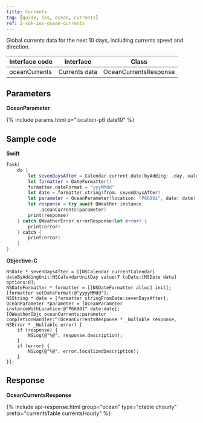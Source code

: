 ```yaml
---
title: Currents
tag: [guide, ios, ocean, currents]
ref: 2-sdk-ios-ocean-currents
---
```


Global currents data for the next 10 days, including currents speed and direction.

| Interface code             | Interface     | Class             |
| --------------------------- | ---- | ------------------ |
| oceanCurrents | Currents data | OceanCurrentsResponse |

## Parameters

**OceanParameter**

{% include params.html p="location-p6 date10" %}

## Sample code

**Swift**

```swift
Task{
    do {
        let sevenDaysAfter = Calendar.current.date(byAdding: .day, value: 7, to: Date())!
        let formatter = DateFormatter()
        formatter.dateFormat = "yyyMMdd"
        let date = formatter.string(from: sevenDaysAfter)
        let parameter = OceanParameter(location: "P66981", date: date)
        let response = try await QWeather.instance
            .oceanCurrents(parameter)
        print(response)
    } catch QWeatherError.errorResponse(let error) {
        print(error)
    } catch {
        print(error)
    }
}
```

**Objective-C**

```objc
NSDate * sevenDaysAfter = [[NSCalendar currentCalendar] dateByAddingUnit:NSCalendarUnitDay value:7 toDate:[NSDate date] options:0];
NSDateFormatter * formatter = [[NSDateFormatter alloc] init];
[formatter setDateFormat:@"yyyyMMdd"];
NSString * date = [formatter stringFromDate:sevenDaysAfter];
OceanParameter *parameter = [OceanParameter instanceWithLocation:@"P66981" date:date];
[QWeatherObjc oceanCurrents:parameter completionHandler:^(OceanCurrentsResponse * _Nullable response, NSError * _Nullable error) {
    if (response) {
        NSLog(@"%@", response.description);
    }
    if (error) {
        NSLog(@"%@", error.localizedDescription);
    }
}];
```

## Response

**OceanCurrentsResponse**

{% include api-response.html group="ocean" type="ctable chourly" prefix="currentsTable currentsHourly" %}

